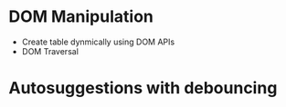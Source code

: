 # DOM Manipulation

- Create table dynmically using DOM APIs
- DOM Traversal

# Autosuggestions with debouncing

